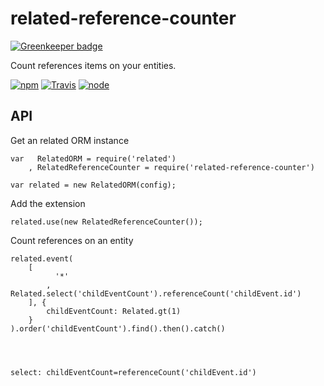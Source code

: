 # related-reference-counter

[![Greenkeeper badge](https://badges.greenkeeper.io/eventEmitter/related-reference-counter.svg)](https://greenkeeper.io/)

Count references items on your entities.

[![npm](https://img.shields.io/npm/dm/related-reference-counter.svg?style=flat-square)](https://www.npmjs.com/package/related-reference-counter)
[![Travis](https://img.shields.io/travis/eventEmitter/related-reference-counter.svg?style=flat-square)](https://travis-ci.org/eventEmitter/related-reference-counter)
[![node](https://img.shields.io/node/v/related-reference-counter.svg?style=flat-square)](https://nodejs.org/)


## API
    
Get an related ORM instance

    var   RelatedORM = require('related')
        , RelatedReferenceCounter = require('related-reference-counter')

    var related = new RelatedORM(config);

Add the extension

    related.use(new RelatedReferenceCounter());


Count references on an entity


    related.event(
        [
              '*'
            , Related.select('childEventCount').referenceCount('childEvent.id')
        ], {
            childEventCount: Related.gt(1)
        }
    ).order('childEventCount').find().then().catch()




    select: childEventCount=referenceCount('childEvent.id')